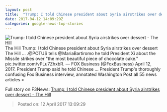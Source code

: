 ```yaml
---
layout: post
title:  "Trump: I told Chinese president about Syria airstrikes over dessert - The Hill"
date: 2017-04-12 14:09:29Z
categories: google-news-top-stories
---
```


![Trump: I told Chinese president about Syria airstrikes over dessert - The Hill](http://thehill.com/sites/default/files/trumpdonald_041017gn3_lead.jpg)
The Hill Trump: I told Chinese president about Syria airstrikes over dessert The Hill ... .@POTUS tells @MariaBartiromo he told President Xi about the Missile strikes over "the most beautiful piece of chocolate cake." pic.twitter.com/vPLu7ZhxbR. — FOX Business (@FoxBusiness) April 12, 2017. President Trump said he told Chinese ... President Trump's thoroughly confusing Fox Business interview, annotated Washington Post all 55 news articles »


Full story on F3News: [Trump: I told Chinese president about Syria airstrikes over dessert - The Hill](http://www.f3nws.com/n/ASavPE)

> Posted on: 12 April 2017 13:09:29
